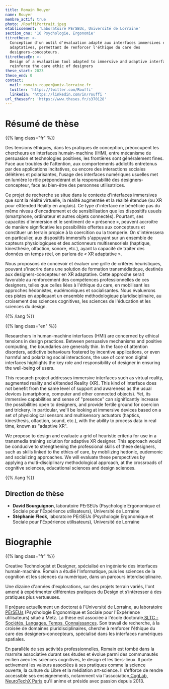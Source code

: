 ```yaml
---
title: Romain Rouyer
name: Rouyer
membre_actif: true
photo: /RouffiPortrait.jpeg
etablissement: 'Laboratoire PErSEUs, Université de Lorraine'
section_cnu: '16 Psychologie, Ergonomie'
titrethese: >-
  Conception d'un outil d'évaluation adapté aux interfaces immersives et
  adaptatives, permettant de renforcer l'éthique du care des
  designers-concepteurs.
titretheseEn: >-
  Design of a evaluation tool adapted to immersive and adaptive interfaces, to
  reinforce the care ethic of designers
these_start: 2023
these_end: 0
contact:
  mail: romain.rouyer@univ-lorraine.fr
  twitter: 'https://twitter.com/Rouffi'
  linkedin: 'https://linkedin.com/in/rouffi '
url_thesesfr: 'https://www.theses.fr/s370128'
---
```


<!-- Supprimer les parties non remplies (supprimer les blocks de lang s'il n'y a pas deux langues). Tu es libre d'ajouter ce que tu veux à cette partie -->

# Résumé de thèse

{{% lang class="fr" %}}

Des tensions éthiques, dans les pratiques de conception, préoccupent les chercheurs en interfaces humain-machine (IHM), entre mécanisme de persuasion et technologies positives, les frontières sont généralement fines. Face aux troubles de l'attention, aux comportements addictifs entretenus par des applications incitatives, ou encore des interactions sociales délétères et polarisantes, l'usage des interfaces numériques usuelles met en lumière le rôle prépondérant et la responsabilité des designers-concepteur, face au bien-être des personnes utilisatrices. 

Ce projet de recherche se situe dans le contexte d'interfaces immersives que sont la réalité virtuelle, la réalité augmentée et la réalité étendue (ou XR pour eXtended Reality en anglais). Ce type d'interface ne bénéficie pas du même niveau d'encadrement et de sensibilisation que les dispositifs usuels (smartphone, ordinateur et autres objets connectés). Pourtant, ses capacités d'immersion et le sentiment de « présence », peuvent accroître de manière significative les possibilités offertes aux concepteurs et constituer un terrain propice à la coercition ou la tromperie. On s'intéressera en particulier, aux dispositifs immersifs s'appuyant sur un ensemble de capteurs physiologiques et des actionneurs multisensoriels (haptique, kinesthésie, olfaction, sonore, etc.), ayant la capacité de traiter des données en temps réel, on parlera de « XR adaptative ». 

Nous proposons de concevoir et évaluer une grille de critères heuristiques, pouvant s'inscrire dans une solution de formation transmédiatique, destinés aux designers-concepteur en XR adaptative. Cette approche serait favorable au renforcement des compétences professionnelles de ces designers, telles que celles liées à l'éthique du care, en mobilisant les approches hédonistes, eudémoniques et socialisantes. Nous évaluerons ces pistes en appliquant un ensemble méthodologique pluridisciplinaire, au croisement des sciences cognitives, les sciences de l'éducation et les sciences du design.

{{% /lang %}}

{{% lang class="en" %}}

Researchers in human-machine interfaces (HMI) are concerned by ethical tensions in design practices. Between persuasive mechanisms and positive computing, the boundaries are generally thin. In the face of attention disorders, addictive behaviours fostered by incentive applications, or even harmful and polarizing social interactions, the use of common digital interfaces highlights the key role and responsibility of designer in ensuring the well-being of users. 

This research project addresses immersive interfaces such as virtual reality, augmented reality and eXtended Reality (XR). This kind of interface does not benefit from the same level of support and awareness as the usual devices (smartphone, computer and other connected objects). Yet, its immersive capabilities and sense of "presence" can significantly increase the possibilities open to designers, and provide fertile ground for coercion and trickery. In particular, we'll be looking at immersive devices based on a set of physiological sensors and multisensory actuators (haptics, kinesthesis, olfaction, sound, etc.), with the ability to process data in real time, known as "adaptive XR". 

We propose to design and evaluate a grid of heuristic criteria for use in a transmedia training solution for adaptive XR designer. This approach would be conducive to strengthening the professional skills of these designers, such as skills linked to the ethics of care, by mobilizing hedonic, eudemonic and socializing approaches. We will evaluate these perspectives by applying a multi-disciplinary methodological approach, at the crossroads of cognitive sciences, educational sciences and design sciences.

{{% /lang %}}

## Direction de thèse

* **David Bourguignon**, laboratoire PErSEUs (Psychologie Ergonomique et Sociale pour l'Expérience utilisateurs), Université de Lorraine
* **Stéphanie Fleck**, laboratoire PErSEUs (Psychologie Ergonomique et Sociale pour l'Expérience utilisateurs), Université de Lorraine

# Biographie

{{% lang class="fr" %}}

Creative Technologist et Designer, spécialisé en ingénierie des interfaces humain-machine. Romain a étudié l'informatique, puis les sciences de la cognition et les sciences du numérique, dans un parcours interdisciplinaire.

Une dizaine d'années d'explorations, sur des projets terrain variés, l'ont amené à expérimenter différentes pratiques du Design et s’intéresser à des pratiques plus vertueuses.

Il prépare actuellement un doctorat à l'Université de Lorraine, au laboratoire[ PErSEUs](https://perseus.univ-lorraine.fr/) (Psychologie Ergonomique et Sociale pour l'Expérience utilisateurs) situé à Metz. La thèse est associée à l'école doctorale[ SLTC - Sociétés, Langages, Temps, Connaissances](https://doctorat.univ-lorraine.fr/fr/les-ecoles-doctorales/sltc/presentation). Son travail de recherche, à la croisée de domaines pluridisciplinaires, cherche à renforcer l'éthique du care des designers-concepteurs, spécialisé dans les interfaces numériques spatiales.

En parallèle de ses activités professionnelles, Romain est tombé dans la marmite associative durant ses études et évolue parmi des communautés en lien avec les sciences cognitives, le design et les tiers-lieux. Il porte activement les valeurs associées à ses pratiques comme la science ouverte, la culture du Libre et la médiation art-science. Il s’efforce de rendre accessible ses enseignements, notamment via l'association[ CogLab, NeuroTechX Paris](https://coglab.fr/) qu'il anime et préside avec passion depuis 2013.
